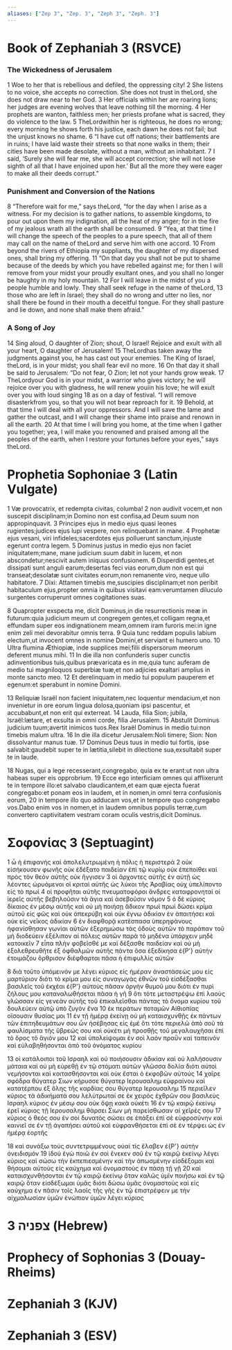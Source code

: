 ```yaml
---
aliases: ["Zep 3", "Zep. 3", "Zeph 3", "Zeph. 3"]
---
```



# Book of Zephaniah 3 (RSVCE)

### The Wickedness of Jerusalem
1 Woe to her that is rebellious and defiled, the oppressing city!
2 She listens to no voice, she accepts no correction. She does not trust in theLord, she does not draw near to her God.
3 Her officials within her are roaring lions; her judges are evening wolves that leave nothing till the morning.
4 Her prophets are wanton, faithless men; her priests profane what is sacred, they do violence to the law.
5 TheLordwithin her is righteous, he does no wrong; every morning he shows forth his justice, each dawn he does not fail; but the unjust knows no shame.
6 “I have cut off nations; their battlements are in ruins; I have laid waste their streets so that none walks in them; their cities have been made desolate, without a man, without an inhabitant.
7 I said, ‘Surely she will fear me, she will accept correction; she will not lose sighth of all that I have enjoined upon her.’ But all the more they were eager to make all their deeds corrupt.”
### Punishment and Conversion of the Nations
8 “Therefore wait for me,” says theLord, “for the day when I arise as a witness. For my decision is to gather nations, to assemble kingdoms, to pour out upon them my indignation, all the heat of my anger; for in the fire of my jealous wrath all the earth shall be consumed.
9 “Yea, at that time I will change the speech of the peoples to a pure speech, that all of them may call on the name of theLord and serve him with one accord.
10 From beyond the rivers of Ethiopia my suppliants, the daughter of my dispersed ones, shall bring my offering.
11 “On that day you shall not be put to shame because of the deeds by which you have rebelled against me; for then I will remove from your midst your proudly exultant ones, and you shall no longer be haughty in my holy mountain.
12 For I will leave in the midst of you a people humble and lowly. They shall seek refuge in the name of theLord,
13 those who are left in Israel; they shall do no wrong and utter no lies, nor shall there be found in their mouth a deceitful tongue. For they shall pasture and lie down, and none shall make them afraid.”
### A Song of Joy
14 Sing aloud, O daughter of Zion; shout, O Israel! Rejoice and exult with all your heart, O daughter of Jerusalem!
15 TheLordhas taken away the judgments against you, he has cast out your enemies. The King of Israel, theLord, is in your midst; you shall fear evil no more.
16 On that day it shall be said to Jerusalem: “Do not fear, O Zion; let not your hands grow weak.
17 TheLordyour God is in your midst, a warrior who gives victory; he will rejoice over you with gladness, he will renew youiin his love; he will exult over you with loud singing
18 as on a day of festival. “I will remove disasterkfrom you, so that you will not bear reproach for it.
19 Behold, at that time I will deal with all your oppressors. And I will save the lame and gather the outcast, and I will change their shame into praise and renown in all the earth.
20 At that time I will bring you home, at the time when I gather you together; yea, I will make you renowned and praised among all the peoples of the earth, when I restore your fortunes before your eyes,” says theLord.


# Prophetia Sophoniae 3 (Latin Vulgate)

1 Væ provocatrix, et redempta civitas, columba!
2 non audivit vocem,et non suscepit disciplinam;in Domino non est confisa,ad Deum suum non appropinquavit.
3 Principes ejus in medio ejus quasi leones rugientes;judices ejus lupi vespere, non relinquebant in mane.
4 Prophetæ ejus vesani, viri infideles;sacerdotes ejus polluerunt sanctum,injuste egerunt contra legem.
5 Dominus justus in medio ejus non faciet iniquitatem;mane, mane judicium suum dabit in lucem, et non abscondetur;nescivit autem iniquus confusionem.
6 Disperdidi gentes,et dissipati sunt anguli earum;desertas feci vias eorum,dum non est qui transeat;desolatæ sunt civitates eorum,non remanente viro, neque ullo habitatore.
7 Dixi: Attamen timebis me,suscipies disciplinam;et non peribit habitaculum ejus,propter omnia in quibus visitavi eam:verumtamen diluculo surgentes corruperunt omnes cogitationes suas.

8 Quapropter exspecta me, dicit Dominus,in die resurrectionis meæ in futurum:quia judicium meum ut congregem gentes,et colligam regna,et effundam super eos indignationem meam,omnem iram furoris mei:in igne enim zeli mei devorabitur omnis terra.
9 Quia tunc reddam populis labium electum,ut invocent omnes in nomine Domini,et serviant ei humero uno.
10 Ultra flumina Æthiopiæ, inde supplices mei;filii dispersorum meorum deferent munus mihi.
11 In die illa non confunderis super cunctis adinventionibus tuis,quibus prævaricata es in me,quia tunc auferam de medio tui magniloquos superbiæ tuæ,et non adjicies exaltari amplius in monte sancto meo.
12 Et derelinquam in medio tui populum pauperem et egenum:et sperabunt in nomine Domini.

13 Reliquiæ Israël non facient iniquitatem,nec loquentur mendacium,et non invenietur in ore eorum lingua dolosa,quoniam ipsi pascentur, et accubabunt,et non erit qui exterreat.
14 Lauda, filia Sion; jubila, Israël:lætare, et exsulta in omni corde, filia Jerusalem.
15 Abstulit Dominus judicium tuum;avertit inimicos tuos.Rex Israël Dominus in medio tui:non timebis malum ultra.
16 In die illa dicetur Jerusalem:Noli timere; Sion: Non dissolvantur manus tuæ.
17 Dominus Deus tuus in medio tui fortis, ipse salvabit:gaudebit super te in lætitia,silebit in dilectione sua,exsultabit super te in laude.

18 Nugas, qui a lege recesserant,congregabo, quia ex te erant:ut non ultra habeas super eis opprobrium.
19 Ecce ego interficiam omnes qui afflixerunt te in tempore illo:et salvabo claudicantem,et eam quæ ejecta fuerat congregabo:et ponam eos in laudem, et in nomen,in omni terra confusionis eorum,
20 in tempore illo quo adducam vos,et in tempore quo congregabo vos.Dabo enim vos in nomen,et in laudem omnibus populis terræ,cum convertero captivitatem vestram coram oculis vestris,dicit Dominus.


# Σοφονίας 3 (Septuagint)

1 ὦ ἡ ἐπιφανὴς καὶ ἀπολελυτρωμένη ἡ πόλις ἡ περιστερά
2 οὐκ εἰσήκουσεν φωνῆς οὐκ ἐδέξατο παιδείαν ἐπὶ τῷ κυρίῳ οὐκ ἐπεποίθει καὶ πρὸς τὸν θεὸν αὐτῆς οὐκ ἤγγισεν
3 οἱ ἄρχοντες αὐτῆς ἐν αὐτῇ ὡς λέοντες ὠρυόμενοι οἱ κριταὶ αὐτῆς ὡς λύκοι τῆς Ἀραβίας οὐχ ὑπελίποντο εἰς τὸ πρωί
4 οἱ προφῆται αὐτῆς πνευματοφόροι ἄνδρες καταφρονηταί οἱ ἱερεῖς αὐτῆς βεβηλοῦσιν τὰ ἅγια καὶ ἀσεβοῦσιν νόμον
5 ὁ δὲ κύριος δίκαιος ἐν μέσῳ αὐτῆς καὶ οὐ μὴ ποιήσῃ ἄδικον πρωὶ πρωὶ δώσει κρίμα αὐτοῦ εἰς φῶς καὶ οὐκ ἀπεκρύβη καὶ οὐκ ἔγνω ἀδικίαν ἐν ἀπαιτήσει καὶ οὐκ εἰς νεῖκος ἀδικίαν
6 ἐν διαφθορᾷ κατέσπασα ὑπερηφάνους ἠφανίσθησαν γωνίαι αὐτῶν ἐξερημώσω τὰς ὁδοὺς αὐτῶν τὸ παράπαν τοῦ μὴ διοδεύειν ἐξέλιπον αἱ πόλεις αὐτῶν παρὰ τὸ μηδένα ὑπάρχειν μηδὲ κατοικεῖν
7 εἶπα πλὴν φοβεῖσθέ με καὶ δέξασθε παιδείαν καὶ οὐ μὴ ἐξολεθρευθῆτε ἐξ ὀφθαλμῶν αὐτῆς πάντα ὅσα ἐξεδίκησα ἐ{P'} αὐτήν ἑτοιμάζου ὄρθρισον διέφθαρται πᾶσα ἡ ἐπιφυλλὶς αὐτῶν

8 διὰ τοῦτο ὑπόμεινόν με λέγει κύριος εἰς ἡμέραν ἀναστάσεώς μου εἰς μαρτύριον διότι τὸ κρίμα μου εἰς συναγωγὰς ἐθνῶν τοῦ εἰσδέξασθαι βασιλεῖς τοῦ ἐκχέαι ἐ{P'} αὐτοὺς πᾶσαν ὀργὴν θυμοῦ μου διότι ἐν πυρὶ ζήλους μου καταναλωθήσεται πᾶσα ἡ γῆ
9 ὅτι τότε μεταστρέψω ἐπὶ λαοὺς γλῶσσαν εἰς γενεὰν αὐτῆς τοῦ ἐπικαλεῖσθαι πάντας τὸ ὄνομα κυρίου τοῦ δουλεύειν αὐτῷ ὑπὸ ζυγὸν ἕνα
10 ἐκ περάτων ποταμῶν Αἰθιοπίας οἴσουσιν θυσίας μοι
11 ἐν τῇ ἡμέρᾳ ἐκείνῃ οὐ μὴ καταισχυνθῇς ἐκ πάντων τῶν ἐπιτηδευμάτων σου ὧν ἠσέβησας εἰς ἐμέ ὅτι τότε περιελῶ ἀπὸ σοῦ τὰ φαυλίσματα τῆς ὕβρεώς σου καὶ οὐκέτι μὴ προσθῇς τοῦ μεγαλαυχῆσαι ἐπὶ τὸ ὄρος τὸ ἅγιόν μου
12 καὶ ὑπολείψομαι ἐν σοὶ λαὸν πραῢν καὶ ταπεινόν καὶ εὐλαβηθήσονται ἀπὸ τοῦ ὀνόματος κυρίου

13 οἱ κατάλοιποι τοῦ Ισραηλ καὶ οὐ ποιήσουσιν ἀδικίαν καὶ οὐ λαλήσουσιν μάταια καὶ οὐ μὴ εὑρεθῇ ἐν τῷ στόματι αὐτῶν γλῶσσα δολία διότι αὐτοὶ νεμήσονται καὶ κοιτασθήσονται καὶ οὐκ ἔσται ὁ ἐκφοβῶν αὐτούς
14 χαῖρε σφόδρα θύγατερ Σιων κήρυσσε θύγατερ Ιερουσαλημ εὐφραίνου καὶ κατατέρπου ἐξ ὅλης τῆς καρδίας σου θύγατερ Ιερουσαλημ
15 περιεῖλεν κύριος τὰ ἀδικήματά σου λελύτρωταί σε ἐκ χειρὸς ἐχθρῶν σου βασιλεὺς Ισραηλ κύριος ἐν μέσῳ σου οὐκ ὄψῃ κακὰ οὐκέτι
16 ἐν τῷ καιρῷ ἐκείνῳ ἐρεῖ κύριος τῇ Ιερουσαλημ θάρσει Σιων μὴ παρείσθωσαν αἱ χεῖρές σου
17 κύριος ὁ θεός σου ἐν σοί δυνατὸς σώσει σε ἐπάξει ἐπὶ σὲ εὐφροσύνην καὶ καινιεῖ σε ἐν τῇ ἀγαπήσει αὐτοῦ καὶ εὐφρανθήσεται ἐπὶ σὲ ἐν τέρψει ὡς ἐν ἡμέρᾳ ἑορτῆς

18 καὶ συνάξω τοὺς συντετριμμένους οὐαί τίς ἔλαβεν ἐ{P'} αὐτὴν ὀνειδισμόν
19 ἰδοὺ ἐγὼ ποιῶ ἐν σοὶ ἕνεκεν σοῦ ἐν τῷ καιρῷ ἐκείνῳ λέγει κύριος καὶ σώσω τὴν ἐκπεπιεσμένην καὶ τὴν ἀπωσμένην εἰσδέξομαι καὶ θήσομαι αὐτοὺς εἰς καύχημα καὶ ὀνομαστοὺς ἐν πάσῃ τῇ γῇ
20 καὶ καταισχυνθήσονται ἐν τῷ καιρῷ ἐκείνῳ ὅταν καλῶς ὑμῖν ποιήσω καὶ ἐν τῷ καιρῷ ὅταν εἰσδέξωμαι ὑμᾶς διότι δώσω ὑμᾶς ὀνομαστοὺς καὶ εἰς καύχημα ἐν πᾶσιν τοῖς λαοῖς τῆς γῆς ἐν τῷ ἐπιστρέφειν με τὴν αἰχμαλωσίαν ὑμῶν ἐνώπιον ὑμῶν λέγει κύριος


# 3 צפניה (Hebrew)


# Prophecy of Sophonias 3 (Douay-Rheims)


# Zephaniah 3 (KJV)


# Zephaniah 3 (ESV)

